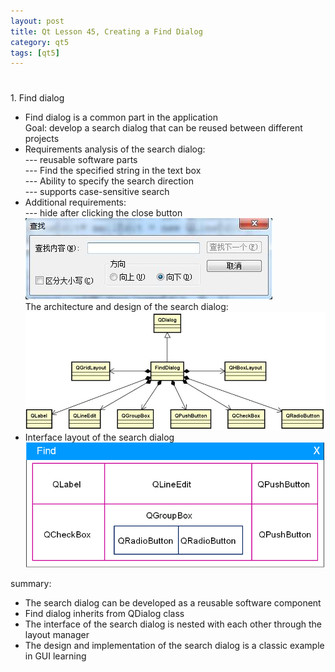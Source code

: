```yaml
---
layout: post
title: Qt Lesson 45, Creating a Find Dialog
category: qt5
tags: [qt5]
---
```

# 

## 

##### 

### 

1\. Find dialog

* Find dialog is a common part in the application  
Goal: develop a search dialog that can be reused between different projects
* Requirements analysis of the search dialog:  
--- reusable software parts  
--- Find the specified string in the text box  
--- Ability to specify the search direction  
--- supports case-sensitive search
* Additional requirements:  
--- hide after clicking the close button  
![ ](./assets/2021-07-25/ad6b6061219779300a8d542feedbd2fc.png)  
The architecture and design of the search dialog:  
![ ](./assets/2021-07-25/5ab6b82f49e7d0cf662c8314eec0aa6a.png)
* Interface layout of the search dialog  
![ ](./assets/2021-07-25/0dd4cd6b44b4a620dd515310fe614c68.png)

summary:

* The search dialog can be developed as a reusable software component
* Find dialog inherits from QDialog class
* The interface of the search dialog is nested with each other through the layout manager
* The design and implementation of the search dialog is a classic example in GUI learning